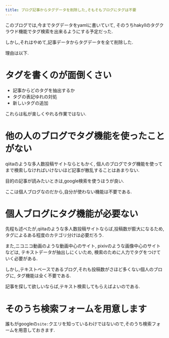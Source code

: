 ```yaml
---
title: ブログ記事からタグデータを削除した,そもそもブログにタグは不要
---
```


このブログでは,今までタグデータをyamlに書いていて,
そのうちhakyllのタグクラウド機能でタグ検索を出来るようにする予定だった.

しかし,それはやめて,記事データからタグデータを全て削除した.

理由は以下.

# タグを書くのが面倒くさい

* 記事からどのタグを抽出するか
* タグの表記ゆれの対処
* 新しいタグの追加

これらは私が楽しくやれる作業ではない.

# 他の人のブログでタグ機能を使ったことがない

qiitaのような多人数投稿サイトならともかく,
個人のブログでタグ機能を使ってまで検索しなければいけないほど記事が散乱することはあまりない.

目的の記事が読みたいときは,google検索を使うほうが良い.

ここは個人ブログなのだから,自分が使わない機能は不要である.

# 個人ブログにタグ機能が必要ない

先程も述べたが,qiitaのような多人数投稿サイトならば,投稿数が膨大になるため,
タグによるある程度のカテゴリ分けは必要だろう.

また,ニコニコ動画のような動画中心のサイト,
pixivのような画像中心のサイトなどは,
テキストデータが抽出しにくいため,
検索のために人力でタグをつけていく必要がある.

しかし,テキストベースであるブログ,それも投稿数がさほど多くない個人のブログに,
タグ機能は全く不要である.

記事を探して欲しいならば,テキスト検索してもらえばよいのである.

# そのうち検索フォームを用意します

誰もがgoogleの`site:`クエリを知っているわけではないので,そのうち検索フォームを用意しておきます.

